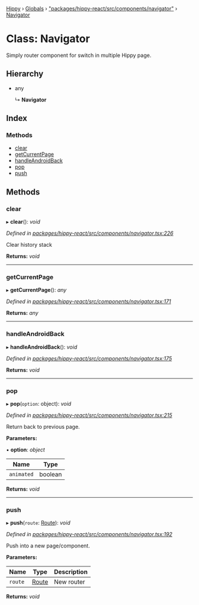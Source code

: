 [Hippy](../README.md) › [Globals](../globals.md) › ["packages/hippy-react/src/components/navigator"](../modules/_packages_hippy_react_src_components_navigator_.md) › [Navigator](_packages_hippy_react_src_components_navigator_.navigator.md)

# Class: Navigator

Simply router component for switch in multiple Hippy page.

## Hierarchy

* any

  ↳ **Navigator**

## Index

### Methods

* [clear](_packages_hippy_react_src_components_navigator_.navigator.md#clear)
* [getCurrentPage](_packages_hippy_react_src_components_navigator_.navigator.md#getcurrentpage)
* [handleAndroidBack](_packages_hippy_react_src_components_navigator_.navigator.md#handleandroidback)
* [pop](_packages_hippy_react_src_components_navigator_.navigator.md#pop)
* [push](_packages_hippy_react_src_components_navigator_.navigator.md#push)

## Methods

###  clear

▸ **clear**(): *void*

*Defined in [packages/hippy-react/src/components/navigator.tsx:226](https://github.com/jeromehan/Hippy/blob/6216275/packages/hippy-react/src/components/navigator.tsx#L226)*

Clear history stack

**Returns:** *void*

___

###  getCurrentPage

▸ **getCurrentPage**(): *any*

*Defined in [packages/hippy-react/src/components/navigator.tsx:171](https://github.com/jeromehan/Hippy/blob/6216275/packages/hippy-react/src/components/navigator.tsx#L171)*

**Returns:** *any*

___

###  handleAndroidBack

▸ **handleAndroidBack**(): *void*

*Defined in [packages/hippy-react/src/components/navigator.tsx:175](https://github.com/jeromehan/Hippy/blob/6216275/packages/hippy-react/src/components/navigator.tsx#L175)*

**Returns:** *void*

___

###  pop

▸ **pop**(`option`: object): *void*

*Defined in [packages/hippy-react/src/components/navigator.tsx:215](https://github.com/jeromehan/Hippy/blob/6216275/packages/hippy-react/src/components/navigator.tsx#L215)*

Return back to previous page.

**Parameters:**

▪ **option**: *object*

Name | Type |
------ | ------ |
`animated` | boolean |

**Returns:** *void*

___

###  push

▸ **push**(`route`: [Route](../interfaces/_packages_hippy_react_src_components_navigator_.route.md)): *void*

*Defined in [packages/hippy-react/src/components/navigator.tsx:192](https://github.com/jeromehan/Hippy/blob/6216275/packages/hippy-react/src/components/navigator.tsx#L192)*

Push into a new page/component.

**Parameters:**

Name | Type | Description |
------ | ------ | ------ |
`route` | [Route](../interfaces/_packages_hippy_react_src_components_navigator_.route.md) | New router |

**Returns:** *void*
